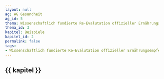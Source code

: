 ```yaml
---
layout: null
ag: AG Gesundheit
ag_id: 5
thema: Wissenschaftlich fundierte Re-Evalutation offizieller Ernährungsempfehlungen
thema_id: 3
kapitel: Beispiele
kapitel_id: 2
permalink: false
tags:
- Wissenschaftlich fundierte Re-Evalutation offizieller Ernährungsempfehlungen
---
```


## {{ kapitel }}
